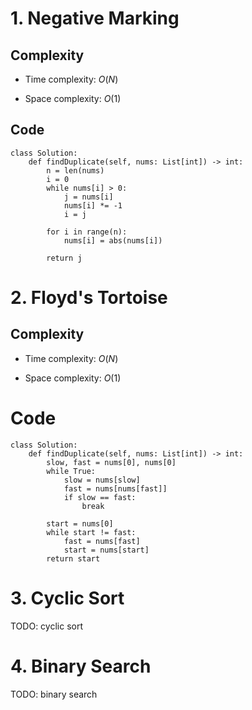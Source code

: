 # 1. Negative Marking

## Complexity
- Time complexity:
    $O(N)$

- Space complexity:
    $O(1)$

## Code
```python3 []
class Solution:
    def findDuplicate(self, nums: List[int]) -> int:
        n = len(nums)
        i = 0
        while nums[i] > 0:
            j = nums[i]
            nums[i] *= -1
            i = j
        
        for i in range(n):
            nums[i] = abs(nums[i])
        
        return j
```

# 2. Floyd's Tortoise

## Complexity
- Time complexity:
    $O(N)$

- Space complexity:
    $O(1)$

# Code
```python3 []
class Solution:
    def findDuplicate(self, nums: List[int]) -> int:
        slow, fast = nums[0], nums[0]
        while True:
            slow = nums[slow]
            fast = nums[nums[fast]]
            if slow == fast:
                break
        
        start = nums[0]
        while start != fast:
            fast = nums[fast]
            start = nums[start]
        return start
```

# 3. Cyclic Sort
TODO: cyclic sort

# 4. Binary Search
TODO: binary search